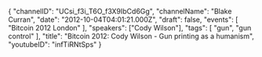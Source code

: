 {
    "channelID": "UCsi_f3i_T6O_f3X9IbCd6Gg",
    "channelName": "Blake Curran",
    "date": "2012-10-04T04:01:21.000Z",
    "draft": false,
    "events": [
        "Bitcoin 2012 London"
    ],
    "speakers": ["Cody Wilson"],
    "tags": [
        "gun",
        "gun control"
    ],
    "title": "Bitcoin 2012: Cody Wilson - Gun printing as a humanism",
    "youtubeID": "infTiRNtSps"
}
